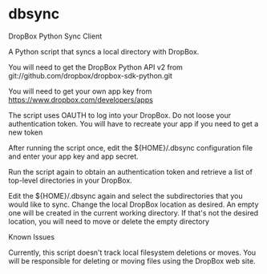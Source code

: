 # dbsync
DropBox Python Sync Client

A Python script that syncs a local directory with DropBox.

You will need to get the DropBox Python API v2 from git://github.com/dropbox/dropbox-sdk-python.git

You will need to get your own app key from https://www.dropbox.com/developers/apps

The script uses OAUTH to log into your DropBox.  Do not loose your authentication token.  You will have to recreate your app if you need to get a new token

After running the script once, edit the ${HOME}/.dbsync configuration file and enter your app key and app secret.

Run the script again to obtain an authentication token and retrieve a list of top-level directories in your DropBox.

Edit the ${HOME}/.dbsync again and select the subdirectories that you would like to sync.  Change the local DropBox location as desired.  An empty one will be created in the current working directory.  If that's not the desired location, you will need to move or delete the empty directory

Known Issues

Currently, this script doesn't track local filesystem deletions or moves.  You will be responsible for deleting or moving files using the DropBox web site.
